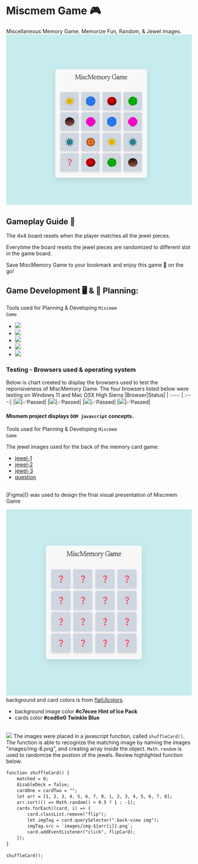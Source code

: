 # Miscmem Game &#127918;
Miscellaneous Memory Game. 
Memorize Fun, Random, &amp; Jewel images.
![Figma](images/miscmemGAME.png)
## Gameplay Guide &#128211;

The 4x4 board resets when the player matches all the jewel pieces.

Everytime the board resets the jewel pieces are randomized to different slot in the game board.

Save MiscMemory Game to your bookmark and enjoy this game &#127922; on the go!

## Game Development	&#128421; & &#128271; Planning:
Tools used for Planning & Developing <code>Miscmem Game</code>
- <img src="https://img.shields.io/badge/Figma-F24E1E?style=for-the-badge&logo=figma&logoColor=white" /> 
- <img src="https://img.shields.io/badge/Inkscape-000000?style=for-the-badge&logo=Inkscape&logoColor=white" />  
- <img src="https://img.shields.io/badge/Visual_Studio-5C2D91?style=for-the-badge&logo=visual%20studio&logoColor=white" />
- <img src="https://img.shields.io/badge/GitHub-100000?style=for-the-badge&logo=github&logoColor=white" />
- <img src="https://img.shields.io/badge/Netlify-00C7B7?style=for-the-badge&logo=netlify&logoColor=white" /> 

### Testing - Browsers used & operating system
Below is chart created to display the browsers used to test the reponsiveness of MiscMemory Game.
The four browsers listed below were testing on Windows 11 and Mac OSX High Sierra
|Browser|Status|
| :---: | :---:|
|<img src="https://img.shields.io/badge/Google_chrome-4285F4?style=for-the-badge&logo=Google-chrome&logoColor=white" />|&#9989;Passed|
|<img src="https://img.shields.io/badge/Firefox_Browser-FF7139?style=for-the-badge&logo=Firefox-Browser&logoColor=white" />|&#9989;Passed|
|<img src="https://img.shields.io/badge/Microsoft_Edge-0078D7?style=for-the-badge&logo=Microsoft-edge&logoColor=white" />|&#9989;Passed|
|<img src="https://img.shields.io/badge/Safari-000000?style=for-the-badge&logo=safari&logoColor=white" />|&#9989;Passed|

#### Mismem project displays <code>DOM javascript</code> concepts.

Tools used for Planning & Developing <code>Miscmem Game</code>

The jewel images used for the back of the memory card game:
  - [jewel-1](images/img-1.png)
  - [jewel-2](images/img-2.png)
  - [jewel-3](images/img-3.png)
  - [question](images/que_icon.svg)
<br>
[Figma]() was used to design the final visual presentation of Miscmem Game

![Figma](images/miscmemBOARD.png)
background and card colors is from [flatUIcolors](https://flatuicolors.com).
  - background image color **#c7ecee Hint of Ice Pack**
  - cards color **#ced6e0 Twinkle Blue**
<br>
<img src="https://img.shields.io/badge/JavaScript-323330?style=for-the-badge&logo=javascript&logoColor=F7DF1E" /> 
The images were placed in a javascript function, called <code>shuffleCard()</code>. 
The function is able to recognize the matching image by naming the images "images/img-8.png", and creating array inside the object. 
<code>Math.random</code> is used to randomize the postion of the jewels. Review highlighted function below.

```
function shuffleCard() {
    matched = 0;
    disableDeck = false;
    cardOne = cardTwo = "";
    let arr = [1, 2, 3, 4, 5, 6, 7, 8, 1, 2, 3, 4, 5, 6, 7, 8];
    arr.sort(() => Math.random() > 0.5 ? 1 : -1);
    cards.forEach((card, i) => {
        card.classList.remove("flip");
        let imgTag = card.querySelector(".back-view img");
        imgTag.src = `images/img-${arr[i]}.png`;
        card.addEventListener("click", flipCard);
    });
}

shuffleCard();
```
